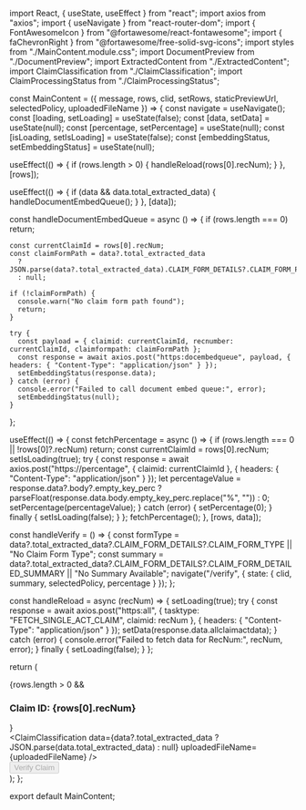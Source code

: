 import React, { useState, useEffect } from "react";
import axios from "axios";
import { useNavigate } from "react-router-dom";
import { FontAwesomeIcon } from "@fortawesome/react-fontawesome";
import { faChevronRight } from "@fortawesome/free-solid-svg-icons";
import styles from "./MainContent.module.css";
import DocumentPreview from "./DocumentPreview";
import ExtractedContent from "./ExtractedContent";
import ClaimClassification from "./ClaimClassification";
import ClaimProcessingStatus from "./ClaimProcessingStatus";

const MainContent = ({ message, rows, clid, setRows, staticPreviewUrl, selectedPolicy, uploadedFileName }) => {
  const navigate = useNavigate();
  const [loading, setLoading] = useState(false);
  const [data, setData] = useState(null);
  const [percentage, setPercentage] = useState(null);
  const [isLoading, setIsLoading] = useState(false);
  const [embeddingStatus, setEmbeddingStatus] = useState(null);

  useEffect(() => {
    if (rows.length > 0) {
      handleReload(rows[0].recNum);
    }
  }, [rows]);

  useEffect(() => {
    if (data && data.total_extracted_data) {
      handleDocumentEmbedQueue();
    }
  }, [data]);

  const handleDocumentEmbedQueue = async () => {
    if (rows.length === 0) return;

    const currentClaimId = rows[0].recNum;
    const claimFormPath = data?.total_extracted_data 
      ? JSON.parse(data?.total_extracted_data).CLAIM_FORM_DETAILS?.CLAIM_FORM_PATH 
      : null;

    if (!claimFormPath) {
      console.warn("No claim form path found");
      return;
    }

    try {
      const payload = { claimid: currentClaimId, recnumber: currentClaimId, claimformpath: claimFormPath };
      const response = await axios.post("https:docembedqueue", payload, { headers: { "Content-Type": "application/json" } });
      setEmbeddingStatus(response.data);
    } catch (error) {
      console.error("Failed to call document embed queue:", error);
      setEmbeddingStatus(null);
    }
  };

  useEffect(() => {
    const fetchPercentage = async () => {
      if (rows.length === 0 || !rows[0]?.recNum) return;
      const currentClaimId = rows[0].recNum;
      setIsLoading(true);
      try {
        const response = await axios.post("https://percentage", { claimid: currentClaimId }, { headers: { "Content-Type": "application/json" } });
        let percentageValue = response.data?.body?.empty_key_perc ? parseFloat(response.data.body.empty_key_perc.replace("%", "")) : 0;
        setPercentage(percentageValue);
      } catch (error) {
        setPercentage(0);
      } finally {
        setIsLoading(false);
      }
    };
    fetchPercentage();
  }, [rows, data]);

  const handleVerify = () => {
    const formType = data?.total_extracted_data?.CLAIM_FORM_DETAILS?.CLAIM_FORM_TYPE || "No Claim Form Type";
    const summary = data?.total_extracted_data?.CLAIM_FORM_DETAILS?.CLAIM_FORM_DETAILED_SUMMARY || "No Summary Available";
    navigate("/verify", { state: { clid, summary, selectedPolicy, percentage } });
  };

  const handleReload = async (recNum) => {
    setLoading(true);
    try {
      const response = await axios.post("https:all", { tasktype: "FETCH_SINGLE_ACT_CLAIM", claimid: recNum }, { headers: { "Content-Type": "application/json" } });
      setData(response.data.allclaimactdata);
    } catch (error) {
      console.error("Failed to fetch data for RecNum:", recNum, error);
    } finally {
      setLoading(false);
    }
  };

  return (
    <div className={styles.mainContentWrapper}>
      {rows.length > 0 && <h3 className={styles.claimId}>Claim ID: {rows[0].recNum}</h3>}
      <div className={styles.mainGrid}>
        <div className={styles.leftColumn}>
          <ClaimClassification data={data?.total_extracted_data ? JSON.parse(data.total_extracted_data) : null} uploadedFileName={uploadedFileName} />
          <DocumentPreview staticPreviewUrl={staticPreviewUrl} />
        </div>
        <div className={styles.rightColumn}>
          <ClaimProcessingStatus percentage={percentage} isLoading={isLoading} />
          <ExtractedContent data={data} loading={loading} rows={rows} handleReload={handleReload} />
          <button className={styles.verifyButton} onClick={handleVerify} disabled={!rows.length}>
            Verify Claim <FontAwesomeIcon icon={faChevronRight} />
          </button>
        </div>
      </div>
    </div>
  );
};

export default MainContent;
